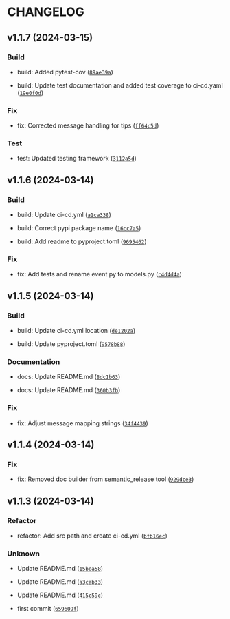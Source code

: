 # CHANGELOG



## v1.1.7 (2024-03-15)

### Build

* build: Added pytest-cov ([`89ae39a`](https://github.com/MountainGod2/cb_events/commit/89ae39aa16d4ef7586212c00a8889b373a3a8940))

* build: Update test documentation and added test coverage to ci-cd.yaml ([`19e0f0d`](https://github.com/MountainGod2/cb_events/commit/19e0f0d9780c1dcc86f5899af95be1dc12d5080f))

### Fix

* fix: Corrected message handling for tips ([`ff64c5d`](https://github.com/MountainGod2/cb_events/commit/ff64c5d257d1bbf91a8184395ef93bd02630d311))

### Test

* test: Updated testing framework ([`3112a5d`](https://github.com/MountainGod2/cb_events/commit/3112a5de4273d8a3a3f5dc76474ffb2b5506bca0))


## v1.1.6 (2024-03-14)

### Build

* build: Update ci-cd.yml ([`a1ca338`](https://github.com/MountainGod2/cb_events/commit/a1ca338269a2005ded3a44c0b7da50a918fa02ff))

* build: Correct pypi package name ([`16cc7a5`](https://github.com/MountainGod2/cb_events/commit/16cc7a5e7961ead83f2e53ac49e31e4de0a8748b))

* build: Add readme to pyproject.toml ([`9695462`](https://github.com/MountainGod2/cb_events/commit/969546273b6b06f1e2bb313e986f260ae2fd872f))

### Fix

* fix: Add tests and rename event.py to models.py ([`c4d4d4a`](https://github.com/MountainGod2/cb_events/commit/c4d4d4a8794e8813b44dbd0262fcb17ad289f4f7))


## v1.1.5 (2024-03-14)

### Build

* build: Update ci-cd.yml location ([`de1202a`](https://github.com/MountainGod2/cb_events/commit/de1202abb78a3601ef03a059359b4eb2ec62a001))

* build: Update pyproject.toml ([`9578b88`](https://github.com/MountainGod2/cb_events/commit/9578b889870eae8f15dfdca771a85d1744153808))

### Documentation

* docs: Update README.md ([`8dc1b63`](https://github.com/MountainGod2/cb_events/commit/8dc1b63e165388eb6a22ee2832d5ad23f1cca87c))

* docs: Update README.md ([`360b3fb`](https://github.com/MountainGod2/cb_events/commit/360b3fba18536697f82e2daca8cbe9b43adf3600))

### Fix

* fix: Adjust message mapping strings ([`34f4439`](https://github.com/MountainGod2/cb_events/commit/34f4439d216a287ca64c688e776eb7a83e5c4df8))


## v1.1.4 (2024-03-14)

### Fix

* fix: Removed doc builder from semantic_release tool ([`929dce3`](https://github.com/MountainGod2/cb_events/commit/929dce3c6b35e1968704dc8fb5ce24b5dd6c45be))


## v1.1.3 (2024-03-14)

### Refactor

* refactor: Add src path and create ci-cd.yml ([`bfb16ec`](https://github.com/MountainGod2/cb_events/commit/bfb16ecf83991f2e40588a73b44fe83ec707f38b))

### Unknown

* Update README.md ([`15bea58`](https://github.com/MountainGod2/cb_events/commit/15bea58830e759868a96d07d1a97c2d571965ef6))

* Update README.md ([`a3cab33`](https://github.com/MountainGod2/cb_events/commit/a3cab3372c58d7c71f7f138c2a802604663d38e2))

* Update README.md ([`415c59c`](https://github.com/MountainGod2/cb_events/commit/415c59c2f5e4ee033622d2690724d0bc0d82d4c2))

* first commit ([`659609f`](https://github.com/MountainGod2/cb_events/commit/659609fc29eaf23f1da29af44cb0d283067144a7))
